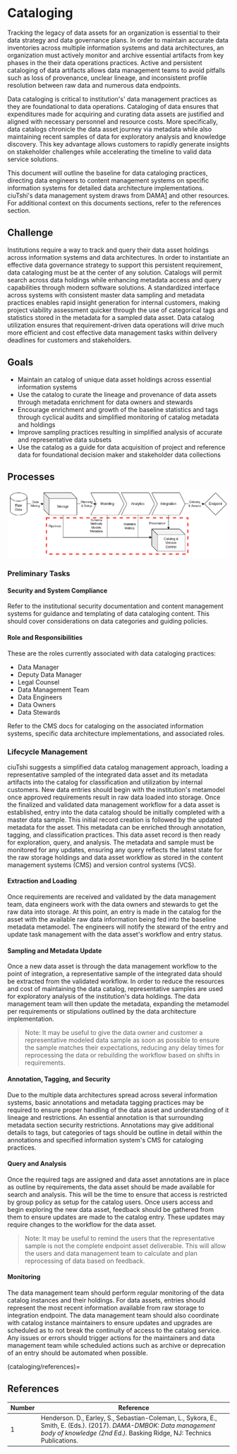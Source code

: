 # Cataloging

Tracking the legacy of data assets for an organization is essential to their data strategy and data governance plans. In order to maintain accurate data inventories across multiple information systems and data architectures, an organization must actively monitor and archive essential artifacts from key phases in the their data operations practices. Active and persistent cataloging of data artifacts allows data management teams to avoid pitfalls such as loss of provenance, unclear lineage, and inconsistent profile resolution between raw data and numerous data endpoints.

Data cataloging is critical to institution's' data management practices as they are foundational to data operations. Cataloging of data ensures that expenditures made for acquiring and curating data assets are justified and aligned with necessary personnel and resource costs. More specifically, data catalogs chronicle the data asset journey via metadata while also maintaining recent samples of data for exploratory analysis and knowledge discovery. This key advantage allows customers to rapidly generate insights on stakeholder challenges while accelerating the timeline to valid data service solutions.

This document will outline the baseline for data cataloging practices, directing data engineers to content management systems on specific information systems for detailed data architecture implementations. ciuTshi's data management system draws from DAMA[1](cataloging/references) and other resources. For additional context on this documents sections, refer to the references section.

## Challenge

Institutions require a way to track and query their data asset holdings across information systems and data architectures. In order to instantiate an effective data governance strategy to support this persistent requirement, data cataloging must be at the center of any solution. Catalogs will permit search across data holdings while enhancing metadata access and query capabilities through modern software solutions. A standardized interface across systems with consistent master data sampling and metadata practices enables rapid insight generation for internal customers, making project viability assessment quicker through the use of categorical tags and statistics stored in the metadata for a sampled data asset. Data catalog utilization ensures that requirement-driven data operations will drive much more efficient and cost effective data management tasks within delivery deadlines for customers and stakeholders.

## Goals

* Maintain an catalog of unique data asset holdings across essential information systems
* Use the catalog to curate the lineage and provenance of data assets through metadata enrichment for data owners and stewards
* Encourage enrichment and growth of the baseline statistics and tags through cyclical audits and simplified monitoring of catalog metadata and holdings
* Improve sampling practices resulting in simplified analysis of accurate and representative data subsets
* Use the catalog as a guide for data acquisition of project and reference data for foundational decision maker and stakeholder data collections

## Processes

![Data Overview - Cataloging](static/images/dm_overview_cataloging.png)

### Preliminary Tasks

#### Security and System Compliance

Refer to the institutional security documentation and content management systems for guidance and templating of data cataloging content. This should cover considerations on data categories and guiding policies.

#### Role and Responsibilities

These are the roles currently associated with data cataloging practices:

* Data Manager
* Deputy Data Manager
* Legal Counsel
* Data Management Team
* Data Engineers
* Data Owners
* Data Stewards

Refer to the CMS docs for cataloging on the associated information systems, specific data architecture implementations, and associated roles.

### Lifecycle Management

ciuTshi suggests a simplified data catalog management approach, loading a representative sampled of the integrated data asset and its metadata artifacts into the catalog for classification and utilization by internal customers. New data entries should begin with the institution's metamodel once approved requirements result in raw data loaded into storage. Once the finalized and validated data management workflow for a data asset is established, entry into the data catalog should be initially completed with a master data sample. This initial record creation is followed by the updated metadata for the asset. This metadata can be enriched through annotation, tagging, and classification practices. This data asset record is then ready for exploration, query, and analysis. The metadata and sample must be monitored for any updates, ensuring any query reflects the latest state for the raw storage holdings and data asset workflow as stored in the content management systems (CMS) and version control systems (VCS).

#### Extraction and Loading

Once requirements are received and validated by the data management team, data engineers work with the data owners and stewards to get the raw data into storage. At this point, an entry is made in the catalog for the asset with the available raw data information being fed into the baseline metadata metamodel. The engineers will notify the steward of the entry and update task management with the data asset's workflow and entry status.

#### Sampling and Metadata Update

Once a new data asset is through the data management workflow to the point of integration, a representative sample of the integrated data should be extracted from the validated workflow. In order to reduce the resources and cost of maintaining the data catalog, representative samples are used for exploratory analysis of the institution's data holdings. The data management team will then update the metadata, expanding the metamodel per requirements or stipulations outlined by the data architecture implementation.

> Note: It may be useful to give the data owner and customer a representative modeled data sample as soon as possible to ensure the sample matches their expectations, reducing any delay times for reprocessing the data or rebuilding the workflow based on shifts in requirements.

#### Annotation, Tagging, and Security

Due to the multiple data architectures spread across several information systems, basic annotations and metadata tagging practices may be required to ensure proper handling of the data asset and understanding of it lineage and restrictions. An essential annotation is that surrounding metadata section security restrictions. Annotations may give additional details to tags, but categories of tags should be outline in detail within the annotations and specified information system's CMS for cataloging practices.

#### Query and Analysis

Once the required tags are assigned and data asset annotations are in place as outline by requirements, the data asset should be made available for search and analysis. This will be the time to ensure that access is restricted by group policy as setup for the catalog users. Once users access and begin exploring the new data asset, feedback should be gathered from them to ensure updates are made to the catalog entry. These updates may require changes to the workflow for the data asset.

> Note: It may be useful to remind the users that the representative sample is not the complete endpoint asset deliverable. This will allow the users and data management team to calculate and plan reprocessing of data based on feedback.

#### Monitoring

The data management team should perform regular monitoring of the data catalog instances and their holdings. For data assets, entries should represent the most recent information available from raw storage to integration endpoint. The data management team should also coordinate with catalog instance maintainers to ensure updates and upgrades are scheduled as to not break the continuity of access to the catalog service. Any issues or errors should trigger actions for the maintainers and data management team while scheduled actions such as archive or deprecation of an entry should be automated when possible.

(cataloging/references)=

## References

Number|Reference
--|--
1|Henderson. D., Earley, S., Sebastian-Coleman, L., Sykora, E., Smith, E. (Eds.). (2017). *DAMA-DMBOK: Data management body of knowledge (2nd Ed.).* Basking Ridge, NJ: Technics Publications.
